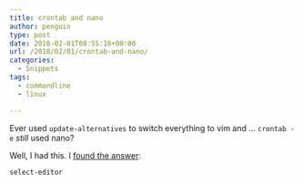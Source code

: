 ```yaml
---
title: crontab and nano
author: penguin
type: post
date: 2018-02-01T08:55:18+00:00
url: /2018/02/01/crontab-and-nano/
categories:
  - Snippets
tags:
  - commandline
  - linux

---
```

Ever used `update-alternatives` to switch everything to vim and ... `crontab -e` _still_ used nano?

Well, I had this. I [found the answer][1]:

```default
select-editor
```

&nbsp;

 [1]: https://askubuntu.com/a/264720